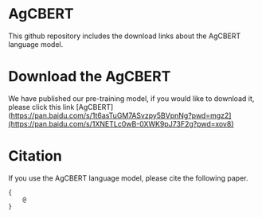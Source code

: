 # AgCBERT
This github repository includes the download links about the AgCBERT language model.

# Download the AgCBERT
We have published our pre-training model, if you would like to download it, please click this link [AgCBERT](https://pan.baidu.com/s/1t6asTuGM7ASvzpy5BVpnNg?pwd=mgz2](https://pan.baidu.com/s/1XNETLc0wB-0XWK9pJ73F2g?pwd=xov8)

# Citation
If you use the AgCBERT language model, please cite the following paper.
```
{
    @
}
```
